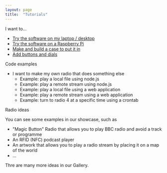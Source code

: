 ```yaml
---
layout: page
title:  "Tutorials"
---
```


I want to...

* [Try the software on my laptop / desktop](simplest-radio-laptop.html)
* [Try the software on a Raspberry Pi](basic-pi-radio.html)
* [Make and build a case to put it in](make-a-case.html)
* [Add buttons and dials](buttons-and-dials.html)

Code examples

* I want to make my own radio that does something else
    * Example: play a local file using node.js
    * Example: play a remote stream using node.js
    * Example: play a local file using a web application
    * Example: play a remote stream using a web application
    * Example: turn to radio 4 at a specific time using a crontab 

Radio ideas

You can see some examples in our showcase, such as 

 * "Magic Button" Radio that allows you to play BBC radio and avoid a track or programme
 * An RFID (NFC) podcast player
 * An artwork that allows you to play a radio stream by placing it on a map of the world
 * ...

Thre are many more ideas in our Gallery.

